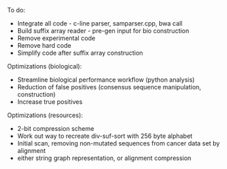 To do:
  - Integrate all code - c-line parser, samparser.cpp, bwa call
  - Build suffix array reader - pre-gen input for bio construction
  - Remove experimental code
  - Remove hard code
  - Simplify code after suffix array construction


Optimizations (biological):
  - Streamline biological performance workflow (python analysis)
  - Reduction of false positives (consensus sequence manipulation, construction)
  - Increase true positives

Optimizations (resources):
  - 2-bit compression scheme
  - Work out way to recreate div-suf-sort with 256 byte alphabet
  - Initial scan, removing non-mutated sequences from cancer data set by
    alignment
  - either string graph representation, or alignment compression
